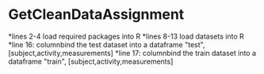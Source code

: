 # GetCleanDataAssignment
*lines 2-4 load required packages into R
*lines 8-13 load datasets into R
*line 16: columnbind the test dataset into a dataframe "test", [subject,activity,measurements]
*line 17: columnbind the train dataset into a dataframe "train", [subject,activity,measurements]
